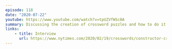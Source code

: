 ```yaml
---
episode: 118
date: "2020-07-22"
youtube: https://www.youtube.com/watch?v=tpUZVfWSc0A
summary: Discussing the creation of crossword puzzles and how to do it for a living
links:
    - title: Interview
      url: https://www.nytimes.com/2020/02/19/crosswords/constructor-crossword-puzzles-trudeau.html
---
```

